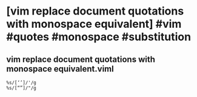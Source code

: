 # [vim replace document quotations with monospace equivalent] #vim #quotes #monospace #substitution

## vim replace document quotations with monospace equivalent.viml

```viml
%s/[‘’]/'/g
%s/[“”]/"/g
```

